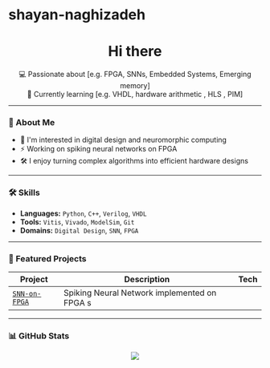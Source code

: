 # shayan-naghizadeh
<h1 align="center">Hi there </h1>

<p align="center">
💻 Passionate about [e.g. FPGA, SNNs, Embedded Systems, Emerging memory] <br>
🌱 Currently learning [e.g. VHDL, hardware arithmetic , HLS , PIM] <br>
</p>

---

### 🧠 About Me

- 🔬 I'm interested in digital design and neuromorphic computing
- ⚡ Working on spiking neural networks on FPGA 
- 🛠 I enjoy turning complex algorithms into efficient hardware designs

---

### 🛠️ Skills

- **Languages:** `Python`, `C++`, `Verilog`, `VHDL`
- **Tools:** `Vitis`, `Vivado`, `ModelSim`, `Git`
- **Domains:** `Digital Design`, `SNN`, `FPGA`

---

### 📁 Featured Projects

| Project | Description | Tech |
|--------|-------------|------|
| [`SNN-on-FPGA`](#) | Spiking Neural Network implemented on FPGA s 

---

### 📊 GitHub Stats

<p align="center">
  <img src="https://github-readme-stats.vercel.app/api?username=USERNAME&show_icons=true&theme=default" />
</p>
